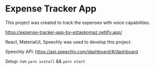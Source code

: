 # Expense Tracker App

This project was created to track the expenses with voice capabilities.

https://expense-tracker-app-by-eztaskomaz.netlify.app/

React, MaterialUI, Speechly was used to develop this project.

Speechly API: https://api.speechly.com/dashboard/#/dashboard

Setup: run `yarn install` && `yarn start`
